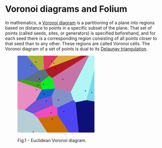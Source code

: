 # Voronoi diagrams and Folium

In mathematics, a [Voronoi diagram](https://en.wikipedia.org/wiki/Voronoi_diagram) is a partitioning of a plane into regions based on distance to points in a specific subset of the plane. That set of points (called seeds, sites, or generators) is specified beforehand, and for each seed there is a corresponding region consisting of all points closer to that seed than to any other. These regions are called Voronoi cells. The Voronoi diagram of a set of points is dual to its [Delaunay triangulation](https://en.wikipedia.org/wiki/Delaunay_triangulation).

<!DOCTYPE html>
<html>
  <head>
  </head>
  <body>
    <figure>
      <p align="canter">
        <img src="/imgs/Voronoi_diagram.png" alt="Trulli" width="250" height="250">
        <figcaption>Fig.1 - Euclidean Voronoi diagram.</figcaption>
      </p>
    </figure>
  </body>
</html>
